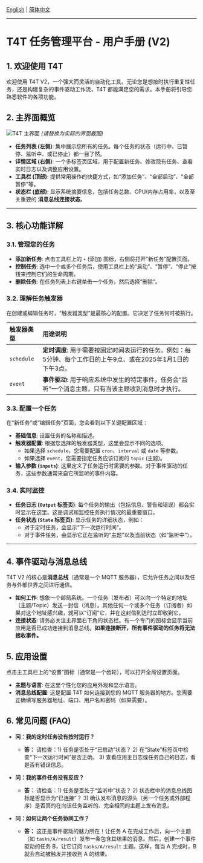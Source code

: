 [English](./user_manual.md) | [简体中文](./user_manual.zh-CN.md)

---

# T4T 任务管理平台 - 用户手册 (V2)

## 1. 欢迎使用 T4T

欢迎使用 T4T V2，一个强大而灵活的自动化工具。无论您是想按时执行重复性任务，还是构建复杂的事件驱动工作流，T4T 都能满足您的需求。本手册将引导您熟悉软件的各项功能。

## 2. 主界面概览

![T4T 主界面](https://your-image-host.com/main-window.png) *(请替换为实际的界面截图)*

*   **任务列表 (左侧)**: 集中展示您所有的任务。每个任务的状态（运行中、已暂停、监听中、或已停止）都一目了然。
*   **详情区域 (右侧)**: 一个多标签页区域，用于配置新任务、修改现有任务、查看实时日志以及调整应用设置。
*   **工具栏 (顶部)**: 提供常用操作的快捷方式，如“添加任务”、“全部启动”、“全部暂停”等。
*   **状态栏 (底部)**: 显示系统摘要信息，包括任务总数、CPU/内存占用率，以及至关重要的 **消息总线连接状态**。

---

## 3. 核心功能详解

### 3.1. 管理您的任务

*   **添加新任务**: 点击工具栏上的 `+` (添加) 图标，右侧将打开“新任务”配置页面。
*   **控制任务**: 选中一个或多个任务后，使用工具栏上的“启动”、“暂停”、“停止”按钮来控制它们的生命周期。
*   **删除任务**: 在任务列表上右键单击一个任务，然后选择“删除”。

### 3.2. 理解任务触发器

在创建或编辑任务时，“触发器类型”是最核心的配置。它决定了任务何时被执行。

| 触发器类型 | 用途说明 |
| :--- | :--- |
| `schedule` | **定时调度**: 用于需要按固定时间表运行的任务。例如：每5分钟、每个工作日的上午9点、或在2025年1月1日的下午3点。 |
| `event` | **事件驱动**: 用于响应系统中发生的特定事件。任务会“监听”一个消息主题，只有当该主题收到消息时才执行。 |

### 3.3. 配置一个任务

在“新任务”或“编辑任务”页面，您会看到以下关键配置区域：

*   **基础信息**: 设置任务的名称和描述。
*   **触发器配置**: 根据您选择的触发器类型，这里会显示不同的选项。
    *   如果选择 `schedule`，您需要配置 `cron`、`interval` 或 `date` 等参数。
    *   如果选择 `event`，您需要指定任务应该订阅的 `topic` (主题)。
*   **输入参数 (`inputs`)**: 这里定义了任务运行时需要的参数。对于事件驱动的任务，这些参数通常来自它所监听的事件内容。

### 3.4. 实时监控

*   **任务日志 (`Output` 标签页)**: 每个任务的输出（包括信息、警告和错误）都会实时显示在这里。这是调试和监控任务执行情况的最重要窗口。
*   **任务状态 (`State` 标签页)**: 显示任务的详细状态，例如：
    *   对于定时任务，会显示“下一次运行时间”。
    *   对于事件任务，会显示它正在监听的“主题”以及当前状态（如“监听中”）。

---

## 4. 事件驱动与消息总线

T4T V2 的核心是**消息总线**（通常是一个 MQTT 服务器），它允许任务之间以及任务与外部世界之间进行通信。

*   **如何工作**: 想象一个邮局系统。一个任务（发布者）可以向一个特定的地址（主题/Topic）发送一封信（消息）。其他任何一个或多个任务（订阅者）如果对这个地址感兴趣，就可以“订阅”它，并在这封信到达时立即收到它。
*   **连接状态**: 请务必关注主界面右下角的状态栏。有一个专门的图标会显示当前应用是否已成功连接到消息总线。**如果连接断开，所有事件驱动的任务将无法接收事件。**

## 5. 应用设置

点击主工具栏上的“设置”图标（通常是一个齿轮），可以打开全局设置页面。

*   **主题与语言**: 在这里个性化您的应用外观和显示语言。
*   **消息总线配置**: 这是配置 T4T 如何连接到您的 MQTT 服务器的地方。您需要正确填写服务器地址、端口、用户名和密码（如果需要）。

## 6. 常见问题 (FAQ)

*   **问：我的定时任务没有按时运行？**
    *   **答：** 请检查：1) 任务是否处于“已启动”状态？ 2) 在“State”标签页中检查“下一次运行时间”是否正确。 3) 查看应用主日志或任务自己的日志，看是否有错误信息。

*   **问：我的事件任务没有反应？**
    *   **答：** 请检查：1) 任务是否处于“监听中”状态？ 2) 状态栏中的消息总线图标是否显示为“已连接”？ 3) 确认发布消息的源头（另一个任务或外部程序）是否真的在向该任务监听的、完全相同的主题上发布消息。

*   **问：如何让两个任务协同工作？**
    *   **答：** 这正是事件驱动的魅力所在！让任务 A 在完成工作后，向一个主题（如 `tasks/A/result`）发布一条包含其结果的消息。然后，创建一个事件驱动的任务 B，让它订阅 `tasks/A/result` 主题。这样，每当 A 完成时，B 就会自动被触发并接收到 A 的结果。
